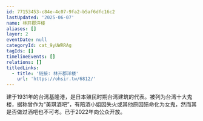 ```yaml
---
id: 77153453-c84e-4c07-9fa2-b5af6dfc16c2
lastUpdated: '2025-06-07'
name: 林开郡洋楼
aliases: []
layer: 2
eventDate: null
categoryId: cat_9yUWRRAg
tagIds: []
timelineEvents: []
relations: []
titledLinks:
  - title: '链接: 林开郡洋楼'
    url: 'https://ohsir.tw/6812/'
---
```

建于1931年的台湾基隆港，是日本殖民时期台湾建筑的代表。被列为台湾十大鬼楼，据称曾作为“美琪酒吧”，有陪酒小姐因失火或其他原因殒命化为女鬼，然而其是否做过酒吧也不可考。已于2022年向公众开放。

